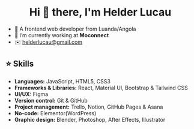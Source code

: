 <h1 align="center">Hi 👋 there, I'm Helder Lucau</h1>

- 📍 A frontend web developer from Luanda/Angola
- 💼 I’m currently working at **Moconnect**
- ✉️ helderlucau@gmail.com

## ⭐ Skills

- **Languages:** JavaScript, HTML5, CSS3
- **Frameworks & Libraries:** React, Material UI, Bootstrap & Tailwind CSS 
- **UI/UX:** Figma
- **Version control:** Git & GitHub
- **Project management:** Trello, Notion, GitHub Pages & Asana
- **No-code:** Elementor(WordPress)
- **Graphic design:** Blender, Photoshop, After Effects, Illustrator


